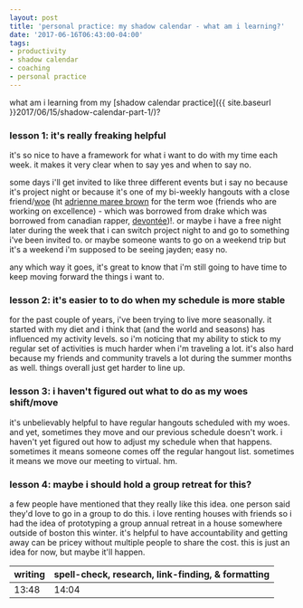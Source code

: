 ```yaml
---
layout: post
title: 'personal practice: my shadow calendar - what am i learning?'
date: '2017-06-16T06:43:00-04:00'
tags:
- productivity
- shadow calendar
- coaching
- personal practice
--- 
```


what am i learning from my [shadow calendar practice]({{ site.baseurl }}2017/06/15/shadow-calendar-part-1/)?

### lesson 1: it's really freaking helpful

it's so nice to have a framework for what i want to do with my time each week. it makes it very clear when to say yes and when to say no. 

some days i'll get invited to like three different events but i say no because it's project night or because it's one of my bi-weekly hangouts with a close friend/[woe](https://www.bustle.com/articles/92144-drake-dictionary-of-terms-because-even-woes-has-a-second-meaning) (ht [adrienne maree brown](http://adriennemareebrown.net/) for the term woe (friends who are working on excellence) - which was borrowed from drake which was borrowed from canadian rapper, [devontée](http://www.thefader.com/2015/02/13/what-does-drake-really-mean-when-he-talks-about-his-woe))!. or maybe i have a free night later during the week that i can switch project night to and go to something i've been invited to. or maybe someone wants to go on a weekend trip but it's a weekend i'm supposed to be seeing jayden; easy no. 

any which way it goes, it's great to know that i'm still going to have time to keep moving forward the things i want to. 

### lesson 2: it's easier to to do when my schedule is more stable

for the past couple of years, i've been trying to live more seasonally. it started with my diet and i think that (and the world and seasons) has influenced my activity levels. so i'm noticing that my ability to stick to my regular set of activities is much harder when i'm traveling a lot. it's also hard because my friends and community travels a lot during the summer months as well. things overall just get harder to line up. 

### lesson 3: i haven't figured out what to do as my woes shift/move

it's unbelievably helpful to have regular hangouts scheduled with my woes. and yet, sometimes they move and our previous schedule doesn't work. i haven't yet figured out how to adjust my schedule when that happens. sometimes it means someone comes off the regular hangout list. sometimes it means we move our meeting to virtual. hm. 

### lesson 4: maybe i should hold a group retreat for this?

a few people have mentioned that they really like this idea. one person said they'd love to go in a group to do this. i love renting houses with friends so i had the idea of prototyping a group annual retreat in a house somewhere outside of boston this winter. it's helpful to have accountability and getting away can be pricey without multiple people to share the cost. this is just an idea for now, but maybe it'll happen. 

<table>
	<thead>
		<tr>
			<th>writing</th>
			<th>spell-check, research, link-finding, & formatting</th>
		</tr>
	</thead>
	<tbody>
		<tr>
			<td>13:48</td>
			<td>14:04</td>
		</tr>
	</tbody>
</table>